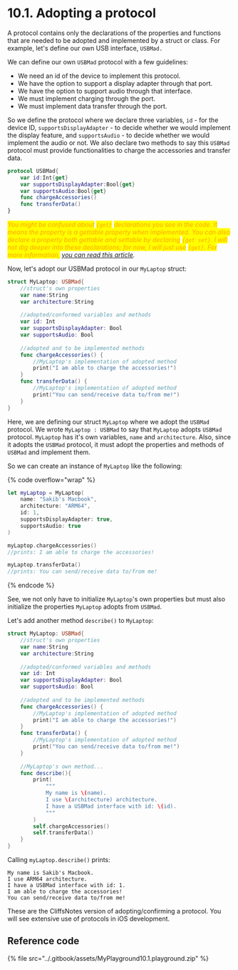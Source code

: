 # 10.1. Adopting a protocol

A protocol contains only the declarations of the properties and functions that are needed to be adopted and implemented by a struct or class. For example, let's define our own USB interface, `USBMad.`

We can define our own `USBMad` protocol with a few guidelines:

* We need an id of the device to implement this protocol.
* We have the option to support a display adapter through that port.
* We have the option to support audio through that interface.
* We must implement charging through the port.
* We must implement data transfer through the port.

So we define the protocol where we declare three variables, `id` - for the device ID, `supportsDisplayAdapter` - to decide whether we would implement the display feature, and `supportsAudio` - to decide whether we would implement the audio or not. We also declare two methods to say this `USBMad` protocol must provide functionalities to charge the accessories and transfer data.

```swift
protocol USBMad{
    var id:Int{get}
    var supportsDisplayAdapter:Bool{get}
    var supportsAudio:Bool{get}
    func chargeAccessories()
    func transferData()
}
```

_<mark style="color:orange;">You might be confused about</mark>_ _<mark style="color:orange;">`{get}`</mark>_ _<mark style="color:orange;">declarations you see in the code. It means the property is a gettable property when implemented. You can also declare a property both gettable and settable by declaring</mark>_ _<mark style="color:orange;">`{get set}`</mark><mark style="color:orange;">. I will not dig deeper into these declarations; for now, I will just use</mark>_ _<mark style="color:orange;">`{get}`</mark><mark style="color:orange;">. For more information,</mark>_ [_you can read this article_](https://chetan-aggarwal.medium.com/swift-protocols-properties-distinction-get-get-set-32a34a7f16e9)_._

Now, let's adopt our USBMad protocol in our `MyLaptop` struct:

```swift
struct MyLaptop: USBMad{
    //struct's own properties
    var name:String
    var architecture:String
    
    //adopted/conformed variables and methods
    var id: Int
    var supportsDisplayAdapter: Bool
    var supportsAudio: Bool
    
    //adopted and to be implemented methods
    func chargeAccessories() {
        //MyLaptop's implementation of adopted method
        print("I am able to charge the accessories!")
    }
    func transferData() {
        //MyLaptop's implementation of adopted method
        print("You can send/receive data to/from me!")
    }   
}
```

Here, we are defining our struct `MyLaptop` where we adopt the `USBMad` protocol. We wrote `MyLaptop : USBMad` to say that `MyLaptop` adopts `USBMad` protocol. `MyLaptop` has it's own variables, `name` and `architecture`. Also, since it adopts the `USBMad` protocol, it must adopt the properties and methods of `USBMad` and implement them.

So we can create an instance of `MyLaptop` like the following:

{% code overflow="wrap" %}
```swift
let myLaptop = MyLaptop(
    name: "Sakib's Macbook",
    architecture: "ARM64",
    id: 1,
    supportsDisplayAdapter: true,
    supportsAudio: true
)

myLaptop.chargeAccessories()
//prints: I am able to charge the accessories!

myLaptop.transferData()
//prints: You can send/receive data to/from me!
```
{% endcode %}

See, we not only have to initialize `MyLaptop`'s own properties but must also initialize the properties `MyLaptop` adopts from `USBMad`.

Let's add another method `describe()` to `MyLaptop`:

```swift
struct MyLaptop: USBMad{
    //struct's own properties
    var name:String
    var architecture:String
    
    //adopted/conformed variables and methods
    var id: Int
    var supportsDisplayAdapter: Bool
    var supportsAudio: Bool
    
    //adopted and to be implemented methods
    func chargeAccessories() {
        //MyLaptop's implementation of adopted method
        print("I am able to charge the accessories!")
    }
    func transferData() {
        //MyLaptop's implementation of adopted method
        print("You can send/receive data to/from me!")
    }
    
    //MyLaptop's own method...
    func describe(){
        print(
            """
            My name is \(name).
            I use \(architecture) architecture.
            I have a USBMad interface with id: \(id).
            """
        )
        self.chargeAccessories()
        self.transferData()
    }
}
```

Calling `myLaptop.describe()` prints:

```
My name is Sakib's Macbook.
I use ARM64 architecture.
I have a USBMad interface with id: 1.
I am able to charge the accessories!
You can send/receive data to/from me!
```

These are the CliffsNotes version of adopting/confirming a protocol. You will see extensive use of protocols in iOS development.

## Reference code

{% file src="../.gitbook/assets/MyPlayground10.1.playground.zip" %}
